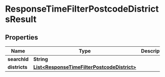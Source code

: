 

# ResponseTimeFilterPostcodeDistrictsResult

## Properties

Name | Type | Description | Notes
------------ | ------------- | ------------- | -------------
**searchId** | **String** |  | 
**districts** | [**List&lt;ResponseTimeFilterPostcodeDistrict&gt;**](ResponseTimeFilterPostcodeDistrict.md) |  | 



